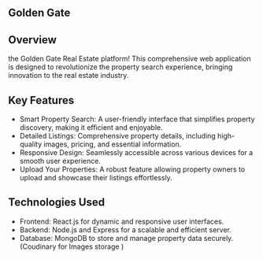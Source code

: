 ## Golden Gate

## Overview

the Golden Gate Real Estate platform! This comprehensive web application is designed to revolutionize the property search experience, bringing innovation to the real estate industry.

## Key Features

- Smart Property Search: A user-friendly interface that simplifies property discovery, making it efficient and enjoyable.
- Detailed Listings: Comprehensive property details, including high-quality images, pricing, and essential information.
- Responsive Design: Seamlessly accessible across various devices for a smooth user experience.
- Upload Your Properties: A robust feature allowing property owners to upload and showcase their listings effortlessly.

## Technologies Used

- Frontend: React.js for dynamic and responsive user interfaces.
- Backend: Node.js and Express for a scalable and efficient server.
- Database: MongoDB to store and manage property data securely.(Coudinary for Images storage )
